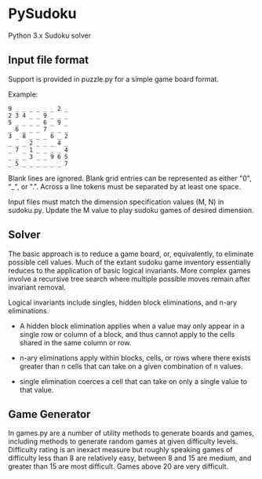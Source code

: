 PySudoku
========

Python 3.x Sudoku solver

Input file format
-----------------

Support is provided in puzzle.py for a simple game board format.

Example:
```
9 _ _ _ _ _ _ 2 _
2 3 4 _ _ 9 _ _ _
5 _ _ _ _ 6 _ 9 _
_ 6 _ _ _ 7 _ _ _
3 _ 8 _ _ _ 6 _ 2
_ _ _ 2 _ _ _ 4 _
_ 7 _ 1 _ _ _ _ 4
_ _ _ 3 _ _ 9 6 5
_ 5 _ _ _ _ _ _ 7
```

Blank lines are ignored. Blank grid entries can be represented as either 
"0", "_", or ".". Across a line tokens must be separated by at least one
space.

Input files must match the dimension specification values (M, N) in 
sudoku.py. Update the M value to play sudoku games of desired dimension.

Solver
------

The basic approach is to reduce a game board, or, equivalently, to eliminate
possible cell values. Much of the extant sudoku game inventory essentially
reduces to the application of basic logical invariants. More complex games
involve a recursive tree search where multiple possible moves remain after
invariant removal.

Logical invariants include singles, hidden block eliminations, and n-ary
eliminations.

* A hidden block elimination applies when a value may only appear in a single 
row or column of a block, and thus cannot apply to the cells shared in the
same column or row.

* n-ary eliminations apply within blocks, cells, or rows where there exists
greater than n cells that can take on a given combination of n values.

* single elimination coerces a cell that can take on only a single value
to that value.

Game Generator
--------------

In games.py are a number of utility methods to generate boards and games, 
including methods to generate random games at given difficulty levels. 
Difficulty rating is an inexact measure but roughly speaking games of
difficulty less than 8 are relatively easy, between 8 and 15 are medium, 
and greater than 15 are most difficult. Games above 20 are very difficult.

